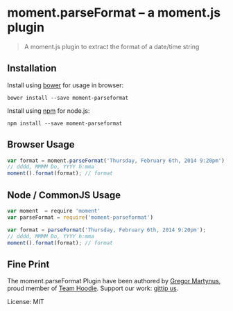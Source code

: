 moment.parseFormat – a moment.js plugin
=======================================

> A moment.js plugin to extract the format of a date/time string

Installation
------------

Install using [bower](http://bower.io/) for usage in browser:

```
bower install --save moment-parseformat
```

Install using [npm](https://npmjs.org/) for node.js:

```
npm install --save moment-parseformat
```


Browser Usage
-----

```js
var format = moment.parseFormat('Thursday, February 6th, 2014 9:20pm');
// dddd, MMMM Do, YYYY h:mma
moment().format(format); // format
```

Node / CommonJS Usage
-----
```js
var moment  = require 'moment'
var parseFormat = require('moment-parseformat')

var format = parseFormat('Thursday, February 6th, 2014 9:20pm');
// dddd, MMMM Do, YYYY h:mma
moment().format(format); // format
```


Fine Print
----------

The moment.parseFormat Plugin have been authored by [Gregor Martynus](https://github.com/gr2m),
proud member of [Team Hoodie](http://hood.ie/). Support our work: [gittip us](https://www.gittip.com/hoodiehq/).

License: MIT
